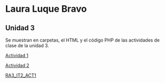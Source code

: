 # Laura Luque Bravo
## Unidad 3

Se muestran en carpetas, el HTML y el código PHP de las actividades de clase de la unidad 3.

[Actividad 1](./Actividad%201/)

[Actividad 2](./Actividad%202/)

[RA3_IT2_ACT1](./RA3_IT2_ACT1/)
